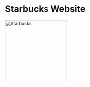 # Starbucks Website

<img src="https://raw.githubusercontent.com/ParkYoungWoong/starbucks-vanilla-app/master/favicon.png" alt="Starbucks" width="200" />

